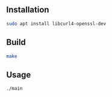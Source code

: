 ## Installation

```bash
sudo apt install libcurl4-openssl-dev
```

## Build

```bash
make
```

## Usage

```bash
./main
```